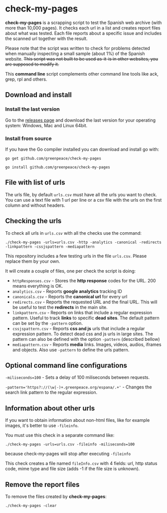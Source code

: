 # check-my-pages

**check-my-pages** is a scrapping script to test the Spanish web archive (with more than 10,000 pages). It checks each url in a list and creates report files about what was tested. Each file reports about a specific issue and includes the scanned url together with the result.

Please note that the script was written to check for problems detected when manually inspecting a small sample (about 1%) of the Spanish website. ~~This script was not built to be used as-it-is in other websites, you are supposed to modify it.~~

This **command line** script complements other command line tools like ack, grep, rpl and others.

## Download and install

### Install the last version

Go to the [releases page](https://github.com/greenpeace/check-my-pages/releases) and download the last version for your operating system: Windows, Mac and Linux 64bit.

### Install from source

If you have the Go compiler installed you can download and install go with:

```
go get github.com/greenpeace/check-my-pages

go install github.com/greenpeace/check-my-pages
```

## File with list of urls

The urls file, by default `urls.csv` must have all the urls you want to check. You can use a text file with 1 url per line or a csv file with the urls on the first column and without headers.

## Checking the urls

To check all urls in `urls.csv` with all the checks use the command:

```
./check-my-pages -urls=urls.csv -http -analytics -canonical -redirects -linkpattern -cssjspattern -mediapattern
```

This repository includes a few testing urls in the file `urls.csv`. Please replace them by your own.

It will create a couple of files, one per check the script is doing:
* `httpResponses.csv` - Stores the **http response** codes for the URL. 200 means everything is OK.
* `analytics.csv` - Reports **google analytics** tracking ID
* `canonicals.csv` - Reports the **canonical url** for every url
* `redirects.csv` - Reports the requested URL and the final URL. This will be useful to test the **redirects** in the main site.
* `linkpattern.csv` - Reports on links that include a regular expression pattern. Useful to track **links** to specific **dead sites**. The default pattern can be set by the `-pattern` option.
* `cssjspattern.csv` - Reports **css and js** urls that include a regular expression pattern. To detect dead css and js urls in large sites. The pattern can also be defined with the option `-pattern` (described bellow)
* `mediapattern.csv` - Reports **media** links. Images, videos, audios, iframes and objects. Also use `-pattern` to define the urls pattern.

## Optional command line configurations

`-miliseconds=100` - Sets a delay of 100 miliseconds between requests.

`-pattern='https?://(\w|-)+.greenpeace.org/espana/.+'` - Changes the search link pattern to the regular expression.

## Information about other urls

If you want to obtain information about non-html files, like for example images, it's better to use `-fileinfo`.

You must use this check in a separate command like:

```
./check-my-pages -urls=urls.csv -fileinfo -miliseconds=100
```

because check-my-pages will stop after executing `-fileinfo`

This check creates a file named `fileInfo.csv` with 4 fields: url, http status code, mime type and file size (adds -1 if the file size is unknown).

## Remove the report files

To remove the files created by **check-my-pages**:

```
./check-my-pages -clear 
```
